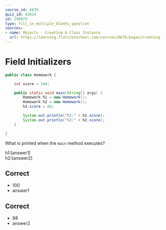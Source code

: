 ```yaml
---
course_id: 6676
quiz_id: 43624
id: 296079
type: fill_in_multiple_blanks_question
sources:
- name: Objects - Creating A Class Instance
  url: https://learning.flatironschool.com/courses/6676/pages/creating-objects
---
```


# Field Initializers

```java
public class Homework {

    int score = 100;

    public static void main(String[] args) {
        Homework h1 = new Homework();
        Homework h2 = new Homework();
        h2.score = 88;

        System.out.println("h1:" + h1.score);
        System.out.println("h2:" + h2.score);
    }

}
```

What is printed when the `main` method executes?

h1:[answer1]  
h2:[answer2]

## Correct

- 100
- answer1

## Correct

- 88
- answer2

